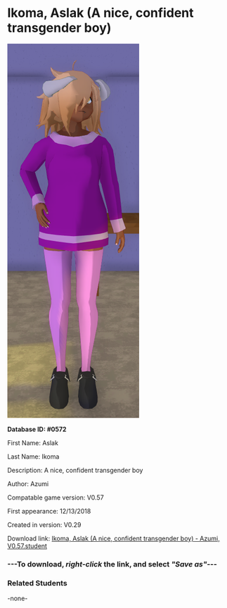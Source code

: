 # Ikoma, Aslak (A nice, confident transgender boy)

<img src="../../Files/Images/Ikoma, Aslak (A nice, confident transgender boy).png" title="Ikoma, Aslak (A nice, confident transgender boy) - Azumi, V0.57">

**Database ID: #0572**

First Name: Aslak

Last Name: Ikoma

Description: A nice, confident transgender boy

Author: Azumi

Compatable game version: V0.57

First appearance: 12/13/2018

Created in version: V0.29

Download link: <a href="https://raw.githubusercontent.com/Arbiter1223/Daigaku-Gurashi-Custom-Students/master/Files/Student%20Files/Ikoma%2C%20Aslak%20(A%20nice%2C%20confident%20transgender%20boy)%20-%20Azumi%2C%20V0.57.student">Ikoma, Aslak (A nice, confident transgender boy) - Azumi, V0.57.student</a>

### ---**To download, _right-click_ the link, and select _"Save as"_**---

### Related Students

-none-
